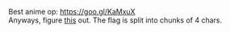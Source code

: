 Best anime op: https://goo.gl/KaMxuX <br>
Anyways, figure [this](files/log1/log1) out. The flag is split into chunks of 4 chars.